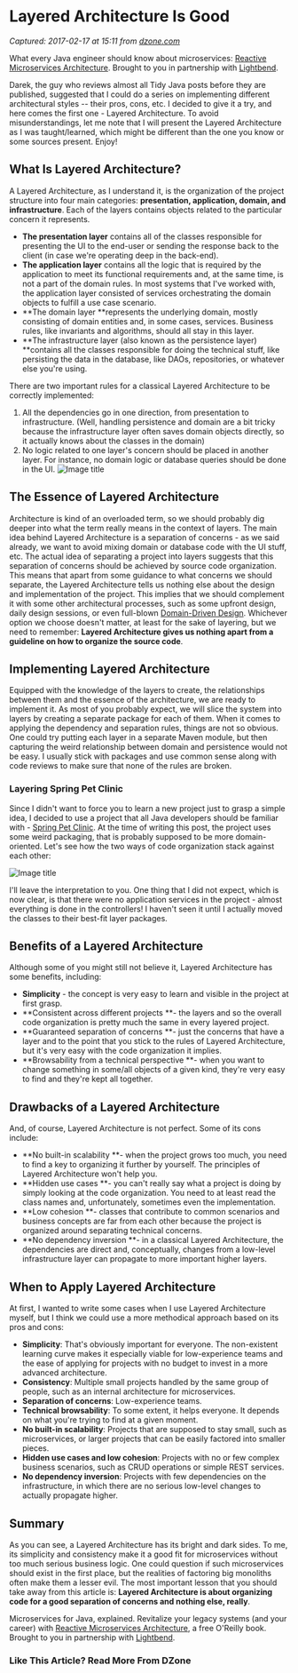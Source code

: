# Layered Architecture Is Good

_Captured: 2017-02-17 at 15:11 from [dzone.com](https://dzone.com/articles/layered-architecture-is-good?utm_source=Top%205&utm_medium=email&utm_campaign=2017-02-17)_

What every Java engineer should know about microservices: [Reactive Microservices Architecture](https://dzone.com/go?i=153025&u=https%3A%2F%2Finfo.lightbend.com%2FCOLL-20XX-Reactive-Microservices-Architecture-RES-LP.html%26lst%3DDZ%26utm_source%3Ddzone%26utm_medium%3Dpartner-resources%26utm_campaign%3DCOLL-20XX-Reactive-Microservices-Architecture%26utm_term%3Dnone%26utm_content%3Dnone). Brought to you in partnership with [Lightbend](https://dzone.com/go?i=153025&u=https%3A%2F%2Finfo.lightbend.com%2FCOLL-20XX-Reactive-Microservices-Architecture-RES-LP.html%26lst%3DDZ%26utm_source%3Ddzone%26utm_medium%3Dpartner-resources%26utm_campaign%3DCOLL-20XX-Reactive-Microservices-Architecture%26utm_term%3Dnone%26utm_content%3Dnone).

Darek, the guy who reviews almost all Tidy Java posts before they are published, suggested that I could do a series on implementing different architectural styles -- their pros, cons, etc. I decided to give it a try, and here comes the first one - Layered Architecture. To avoid misunderstandings, let me note that I will present the Layered Architecture as I was taught/learned, which might be different than the one you know or some sources present. Enjoy!

## What Is Layered Architecture?

A Layered Architecture, as I understand it, is the organization of the project structure into four main categories: **presentation, application, domain, and infrastructure**. Each of the layers contains objects related to the particular concern it represents.

  * **The presentation layer** contains all of the classes responsible for presenting the UI to the end-user or sending the response back to the client (in case we're operating deep in the back-end).
  * **The application layer** contains all the logic that is required by the application to meet its functional requirements and, at the same time, is not a part of the domain rules. In most systems that I've worked with, the application layer consisted of services orchestrating the domain objects to fulfill a use case scenario.
  * **The domain layer **represents the underlying domain, mostly consisting of domain entities and, in some cases, services. Business rules, like invariants and algorithms, should all stay in this layer.
  * **The infrastructure layer (also known as the persistence layer) **contains all the classes responsible for doing the technical stuff, like persisting the data in the database, like DAOs, repositories, or whatever else you're using.

There are two important rules for a classical Layered Architecture to be correctly implemented:

  1. All the dependencies go in one direction, from presentation to infrastructure. (Well, handling persistence and domain are a bit tricky because the infrastructure layer often saves domain objects directly, so it actually knows about the classes in the domain)
  2. No logic related to one layer's concern should be placed in another layer. For instance, no domain logic or database queries should be done in the UI.
![Image title](https://dzone.com/storage/temp/4277164-layered-architecture-overview.png)

## The Essence of Layered Architecture

Architecture is kind of an overloaded term, so we should probably dig deeper into what the term really means in the context of layers. The main idea behind Layered Architecture is a separation of concerns - as we said already, we want to avoid mixing domain or database code with the UI stuff, etc. The actual idea of separating a project into layers suggests that this separation of concerns should be achieved by source code organization. This means that apart from some guidance to what concerns we should separate, the Layered Architecture tells us nothing else about the design and implementation of the project. This implies that we should complement it with some other architectural processes, such as some upfront design, daily design sessions, or even full-blown [Domain-Driven Design](http://amzn.to/2lkEVn2). Whichever option we choose doesn't matter, at least for the sake of layering, but we need to remember: **Layered Architecture gives us nothing apart from a guideline on how to organize the source code**.

## Implementing Layered Architecture

Equipped with the knowledge of the layers to create, the relationships between them and the essence of the architecture, we are ready to implement it. As most of you probably expect, we will slice the system into layers by creating a separate package for each of them. When it comes to applying the dependency and separation rules, things are not so obvious. One could try putting each layer in a separate Maven module, but then capturing the weird relationship between domain and persistence would not be easy. I usually stick with packages and use common sense along with code reviews to make sure that none of the rules are broken.

### Layering Spring Pet Clinic

Since I didn't want to force you to learn a new project just to grasp a simple idea, I decided to use a project that all Java developers should be familiar with - [Spring Pet Clinic](https://github.com/spring-projects/spring-petclinic). At the time of writing this post, the project uses some weird packaging, that is probably supposed to be more domain-oriented. Let's see how the two ways of code organization stack against each other:

![Image title](https://dzone.com/storage/temp/4277165-architecture-comparison.png)

I'll leave the interpretation to you. One thing that I did not expect, which is now clear, is that there were no application services in the project - almost everything is done in the controllers! I haven't seen it until I actually moved the classes to their best-fit layer packages.

## Benefits of a Layered Architecture

Although some of you might still not believe it, Layered Architecture has some benefits, including:

  * **Simplicity** - the concept is very easy to learn and visible in the project at first grasp.
  * **Consistent across different projects **- the layers and so the overall code organization is pretty much the same in every layered project.
  * **Guaranteed separation of concerns **- just the concerns that have a layer and to the point that you stick to the rules of Layered Architecture, but it's very easy with the code organization it implies.
  * **Browsability from a technical perspective **- when you want to change something in some/all objects of a given kind, they're very easy to find and they're kept all together.

## Drawbacks of a Layered Architecture

And, of course, Layered Architecture is not perfect. Some of its cons include:

  * **No built-in scalability **- when the project grows too much, you need to find a key to organizing it further by yourself. The principles of Layered Architecture won't help you.
  * **Hidden use cases **- you can't really say what a project is doing by simply looking at the code organization. You need to at least read the class names and, unfortunately, sometimes even the implementation.
  * **Low cohesion **- classes that contribute to common scenarios and business concepts are far from each other because the project is organized around separating technical concerns.
  * **No dependency inversion **- in a classical Layered Architecture, the dependencies are direct and, conceptually, changes from a low-level infrastructure layer can propagate to more important higher layers.

## When to Apply Layered Architecture

At first, I wanted to write some cases when I use Layered Architecture myself, but I think we could use a more methodical approach based on its pros and cons:

  * **Simplicity**: That's obviously important for everyone. The non-existent learning curve makes it especially viable for low-experience teams and the ease of applying for projects with no budget to invest in a more advanced architecture.
  * **Consistency**: Multiple small projects handled by the same group of people, such as an internal architecture for microservices.
  * **Separation of concerns**: Low-experience teams.
  * **Technical browsability**: To some extent, it helps everyone. It depends on what you're trying to find at a given moment.
  * **No built-in scalability**: Projects that are supposed to stay small, such as microservices, or larger projects that can be easily factored into smaller pieces.
  * **Hidden use cases and low cohesion**: Projects with no or few complex business scenarios, such as CRUD operations or simple REST services.
  * **No dependency inversion**: Projects with few dependencies on the infrastructure, in which there are no serious low-level changes to actually propagate higher.

## Summary

As you can see, a Layered Architecture has its bright and dark sides. To me, its simplicity and consistency make it a good fit for microservices without too much serious business logic. One could question if such microservices should exist in the first place, but the realities of factoring big monoliths often make them a lesser evil. The most important lesson that you should take away from this article is: **Layered Architecture is about organizing code for a good separation of concerns and nothing else, really**.

Microservices for Java, explained. Revitalize your legacy systems (and your career) with [Reactive Microservices Architecture](https://dzone.com/go?i=153026&u=https%3A%2F%2Finfo.lightbend.com%2FCOLL-20XX-Reactive-Microservices-Architecture-RES-LP.html%26lst%3DDZ%26utm_source%3Ddzone%26utm_medium%3Dpartner-resources%26utm_campaign%3DCOLL-20XX-Reactive-Microservices-Architecture%26utm_term%3Dnone%26utm_content%3Dnone), a free O'Reilly book. Brought to you in partnership with [Lightbend](https://dzone.com/go?i=153026&u=https%3A%2F%2Finfo.lightbend.com%2FCOLL-20XX-Reactive-Microservices-Architecture-RES-LP.html%26lst%3DDZ%26utm_source%3Ddzone%26utm_medium%3Dpartner-resources%26utm_campaign%3DCOLL-20XX-Reactive-Microservices-Architecture%26utm_term%3Dnone%26utm_content%3Dnone).

### Like This Article? Read More From DZone
